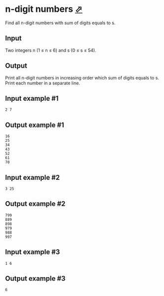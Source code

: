# n-digit numbers [⬀](https://www.e-olymp.com/en/contests/9646/problems/84663)
Find all n-digit numbers with sum of digits equals to s.

## Input
Two integers n (1 ≤ n ≤ 6) and s (0 ≤ s ≤ 54).

## Output
Print all n-digit numbers in increasing order which sum of digits equals to s. Print each number in a separate line.

## Input example #1
```
2 7
```

## Output example #1
```
16
25
34
43
52
61
70
```

## Input example #2
```
3 25
```

## Output example #2
```
799
889
898
979
988
997
```

## Input example #3
```
1 6
```

## Output example #3
```
6
```
